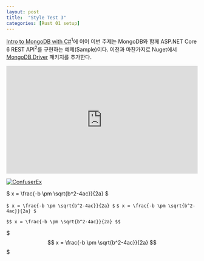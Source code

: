 ```yaml
---
layout: post
title:  "Style Test 3"
categories: [Rust 01 setup]
---
```


[Intro to MongoDB with C#](https://msjo.kr/2020/04/12/1/)<sup>1</sup>에 이어 이번 주제는 MongoDB와 함께 ASP.NET Core 6 REST API<sup>2</sup>를 구현하는 예제(Sample)이다. 이전과 마찬가지로 Nuget에서 [MongoDB.Driver](https://www.nuget.org/packages/MongoDB.Driver) 패키지를 추가한다.

<!--more-->

<div style="position: relative; width: 100%; height: 0; padding-bottom: 56.25%;">
<iframe style="position: absolute; top: 0; left: 0; width: 100%; height: 100%;" src="https://www.youtube.com/embed/zF34dRivLOw" frameborder="0" allowfullscreen></iframe>
</div>

[![ConfuserEx](https://msjo.kr/img/2019-11-20-1.jpg)](https://github.com/mkaring/ConfuserEx)

 <p>$ x = \frac{-b \pm \sqrt{b^2-4ac}}{2a} $</p>
 
 `$ x = \frac{-b \pm \sqrt{b^2-4ac}}{2a} $`
  ```$ x = \frac{-b \pm \sqrt{b^2-4ac}}{2a} $```

 `$$ x = \frac{-b \pm \sqrt{b^2-4ac}}{2a} $$`
 
$$$
x = \frac{-b \pm \sqrt{b^2-4ac}}{2a}
$$$

